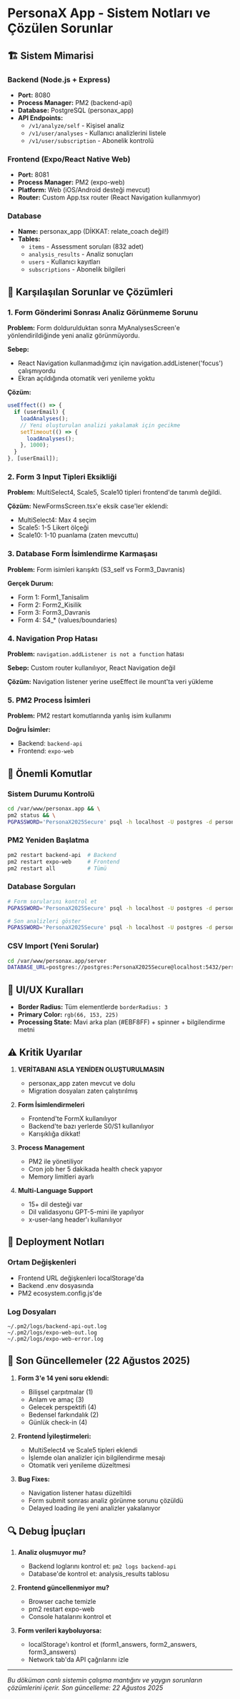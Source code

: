 # PersonaX App - Sistem Notları ve Çözülen Sorunlar

## 🏗️ Sistem Mimarisi

### Backend (Node.js + Express)
- **Port:** 8080
- **Process Manager:** PM2 (backend-api)
- **Database:** PostgreSQL (personax_app)
- **API Endpoints:**
  - `/v1/analyze/self` - Kişisel analiz
  - `/v1/user/analyses` - Kullanıcı analizlerini listele
  - `/v1/user/subscription` - Abonelik kontrolü

### Frontend (Expo/React Native Web)
- **Port:** 8081  
- **Process Manager:** PM2 (expo-web)
- **Platform:** Web (iOS/Android desteği mevcut)
- **Router:** Custom App.tsx router (React Navigation kullanmıyor)

### Database
- **Name:** personax_app (DİKKAT: relate_coach değil!)
- **Tables:**
  - `items` - Assessment soruları (832 adet)
  - `analysis_results` - Analiz sonuçları
  - `users` - Kullanıcı kayıtları
  - `subscriptions` - Abonelik bilgileri

## 🔧 Karşılaşılan Sorunlar ve Çözümleri

### 1. Form Gönderimi Sonrası Analiz Görünmeme Sorunu
**Problem:** Form doldurulduktan sonra MyAnalysesScreen'e yönlendirildiğinde yeni analiz görünmüyordu.

**Sebep:** 
- React Navigation kullanmadığımız için navigation.addListener('focus') çalışmıyordu
- Ekran açıldığında otomatik veri yenileme yoktu

**Çözüm:**
```javascript
useEffect(() => {
  if (userEmail) {
    loadAnalyses();
    // Yeni oluşturulan analizi yakalamak için gecikme
    setTimeout(() => {
      loadAnalyses();
    }, 1000);
  }
}, [userEmail]);
```

### 2. Form 3 Input Tipleri Eksikliği
**Problem:** MultiSelect4, Scale5, Scale10 tipleri frontend'de tanımlı değildi.

**Çözüm:** NewFormsScreen.tsx'e eksik case'ler eklendi:
- MultiSelect4: Max 4 seçim
- Scale5: 1-5 Likert ölçeği
- Scale10: 1-10 puanlama (zaten mevcuttu)

### 3. Database Form İsimlendirme Karmaşası
**Problem:** Form isimleri karışıktı (S3_self vs Form3_Davranis)

**Gerçek Durum:**
- Form 1: Form1_Tanisalim
- Form 2: Form2_Kisilik  
- Form 3: Form3_Davranis
- Form 4: S4_* (values/boundaries)

### 4. Navigation Prop Hatası
**Problem:** `navigation.addListener is not a function` hatası

**Sebep:** Custom router kullanılıyor, React Navigation değil

**Çözüm:** Navigation listener yerine useEffect ile mount'ta veri yükleme

### 5. PM2 Process İsimleri
**Problem:** PM2 restart komutlarında yanlış isim kullanımı

**Doğru İsimler:**
- Backend: `backend-api`
- Frontend: `expo-web`

## 📝 Önemli Komutlar

### Sistem Durumu Kontrolü
```bash
cd /var/www/personax.app && \
pm2 status && \
PGPASSWORD='PersonaX2025Secure' psql -h localhost -U postgres -d personax_app -c "SELECT COUNT(*) FROM items GROUP BY form;"
```

### PM2 Yeniden Başlatma
```bash
pm2 restart backend-api  # Backend
pm2 restart expo-web     # Frontend
pm2 restart all          # Tümü
```

### Database Sorguları
```bash
# Form sorularını kontrol et
PGPASSWORD='PersonaX2025Secure' psql -h localhost -U postgres -d personax_app -c "SELECT form, COUNT(*) FROM items GROUP BY form;"

# Son analizleri göster
PGPASSWORD='PersonaX2025Secure' psql -h localhost -U postgres -d personax_app -c "SELECT id, status, created_at FROM analysis_results ORDER BY created_at DESC LIMIT 5;"
```

### CSV Import (Yeni Sorular)
```bash
cd /var/www/personax.app/server
DATABASE_URL=postgres://postgres:PersonaX2025Secure@localhost:5432/personax_app npm run seed:items /path/to/csv
```

## 🎨 UI/UX Kuralları
- **Border Radius:** Tüm elementlerde `borderRadius: 3`
- **Primary Color:** `rgb(66, 153, 225)`
- **Processing State:** Mavi arka plan (#EBF8FF) + spinner + bilgilendirme metni

## ⚠️ Kritik Uyarılar

1. **VERİTABANI ASLA YENİDEN OLUŞTURULMASIN**
   - personax_app zaten mevcut ve dolu
   - Migration dosyaları zaten çalıştırılmış

2. **Form İsimlendirmeleri**
   - Frontend'te FormX kullanılıyor
   - Backend'te bazı yerlerde S0/S1 kullanılıyor
   - Karışıklığa dikkat!

3. **Process Management**
   - PM2 ile yönetiliyor
   - Cron job her 5 dakikada health check yapıyor
   - Memory limitleri ayarlı

4. **Multi-Language Support**
   - 15+ dil desteği var
   - Dil validasyonu GPT-5-mini ile yapılıyor
   - x-user-lang header'ı kullanılıyor

## 🚀 Deployment Notları

### Ortam Değişkenleri
- Frontend URL değişkenleri localStorage'da
- Backend .env dosyasında
- PM2 ecosystem.config.js'de

### Log Dosyaları
```
~/.pm2/logs/backend-api-out.log
~/.pm2/logs/expo-web-out.log
~/.pm2/logs/expo-web-error.log
```

## 📅 Son Güncellemeler (22 Ağustos 2025)

1. **Form 3'e 14 yeni soru eklendi:**
   - Bilişsel çarpıtmalar (1)
   - Anlam ve amaç (3)
   - Gelecek perspektifi (4)
   - Bedensel farkındalık (2)
   - Günlük check-in (4)

2. **Frontend İyileştirmeleri:**
   - MultiSelect4 ve Scale5 tipleri eklendi
   - İşlemde olan analizler için bilgilendirme mesajı
   - Otomatik veri yenileme düzeltmesi

3. **Bug Fixes:**
   - Navigation listener hatası düzeltildi
   - Form submit sonrası analiz görünme sorunu çözüldü
   - Delayed loading ile yeni analizler yakalanıyor

## 🔍 Debug İpuçları

1. **Analiz oluşmuyor mu?**
   - Backend loglarını kontrol et: `pm2 logs backend-api`
   - Database'de kontrol et: analysis_results tablosu

2. **Frontend güncellenmiyor mu?**
   - Browser cache temizle
   - pm2 restart expo-web
   - Console hatalarını kontrol et

3. **Form verileri kayboluyorsa:**
   - localStorage'ı kontrol et (form1_answers, form2_answers, form3_answers)
   - Network tab'da API çağrılarını izle

---
*Bu döküman canlı sistemin çalışma mantığını ve yaygın sorunların çözümlerini içerir.*
*Son güncelleme: 22 Ağustos 2025*